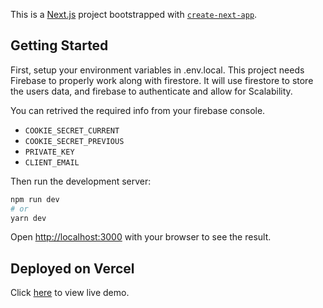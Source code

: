 This is a [Next.js](https://nextjs.org/) project bootstrapped with [`create-next-app`](https://github.com/vercel/next.js/tree/canary/packages/create-next-app).

## Getting Started

First, setup your environment variables in .env.local.
This project needs Firebase to properly work along with firestore.
It will use firestore to store the users data, and firebase to authenticate and allow for Scalability.

You can retrived the required info from your firebase console.

- `COOKIE_SECRET_CURRENT`
- `COOKIE_SECRET_PREVIOUS`
- `PRIVATE_KEY`
- `CLIENT_EMAIL`

Then run the development server:

```bash
npm run dev
# or
yarn dev
```

Open [http://localhost:3000](http://localhost:3000) with your browser to see the result.

## Deployed on Vercel

Click [here](https://image-manager-rose.vercel.app/) to view live demo.


